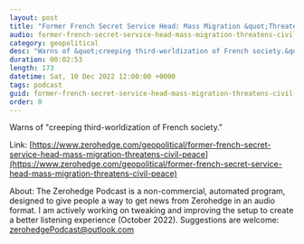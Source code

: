 ```yaml
---
layout: post
title: "Former French Secret Service Head: Mass Migration &quot;Threatens Civil Peace&quot;"
audio: former-french-secret-service-head-mass-migration-threatens-civil-peace-0
category: geopolitical
desc: "Warns of &quot;creeping third-worldization of French society.&quot;"
duration: 00:02:53
length: 173
datetime: Sat, 10 Dec 2022 12:00:00 +0000
tags: podcast
guid: former-french-secret-service-head-mass-migration-threatens-civil-peace-0
order: 0
---
```

Warns of &quot;creeping third-worldization of French society.&quot;

Link: [https://www.zerohedge.com/geopolitical/former-french-secret-service-head-mass-migration-threatens-civil-peace](https://www.zerohedge.com/geopolitical/former-french-secret-service-head-mass-migration-threatens-civil-peace)

About: The Zerohedge Podcast is a non-commercial, automated program, designed to give people a way to get news from Zerohedge in an audio format.  I am actively working on tweaking and improving the setup to create a better listening experience (October 2022).  Suggestions are welcome: [zerohedgePodcast@outlook.com](mailto:zerohedgePodcast@outlook.com)